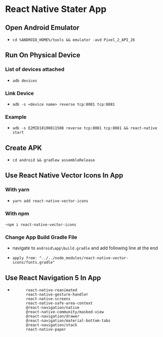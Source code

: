 # React Native Stater App

## Open Android Emulator

- `cd %ANDROID_HOME%/tools && emulator -avd Pixel_2_API_26`

## Run On Physical Device

### List of devices attached

- `adb devices`

### Link Device

- `adb -s <device name> reverse tcp:8081 tcp:8081`

### Example

- `adb -s E2MID18100811508 reverse tcp:8081 tcp:8081 && react-native start`

## Create APK

- `cd android && gradlew assembleRelease`

## Use React Native Vector Icons In App

### With yarn

- `yarn add react-native-vector-icons`

### With npm

-`npm i react-native-vector-icons`

### Change App Build Gradle File

- navigate to `android\app\build.gradle` and add following line at the end

- `apply from: "../../node_modules/react-native-vector-icons/fonts.gradle"`

## Use React Navigation 5 In App

- ```yarn add
        react-native-reanimated
        react-native-gesture-handler
        react-native-screens
        react-native-safe-area-context
        @react-navigation/native
        @react-native-community/masked-view
        @react-navigation/drawer
        @react-navigation/material-bottom-tabs
        @react-navigation/stack
        react-native-paper
  ```
